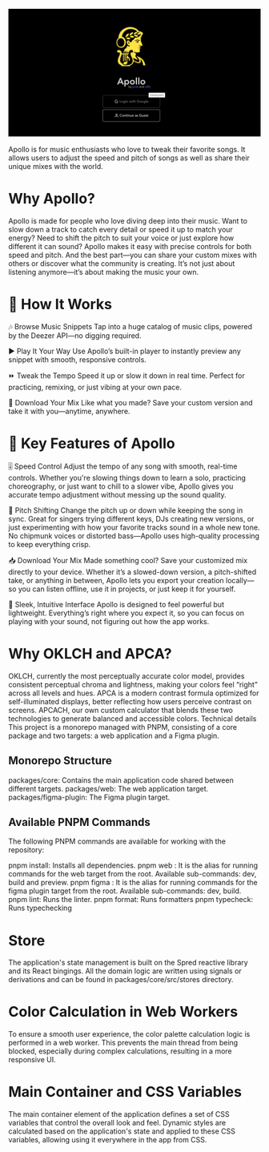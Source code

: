 ![Apollo-Landing-Page](/assets/banner.png)

Apollo is for music enthusiasts who love to tweak their favorite songs. It allows users to adjust the speed and pitch of songs as well as share their unique mixes with the world.

# Why Apollo?
Apollo is made for people who love diving deep into their music. Want to slow down a track to catch every detail or speed it up to match your energy? Need to shift the pitch to suit your voice or just explore how different it can sound? Apollo makes it easy with precise controls for both speed and pitch. And the best part—you can share your custom mixes with others or discover what the community is creating. It’s not just about listening anymore—it’s about making the music your own.


# 🚀 How It Works
🎶 Browse Music Snippets
Tap into a huge catalog of music clips, powered by the Deezer API—no digging required.

▶️ Play It Your Way
Use Apollo’s built-in player to instantly preview any snippet with smooth, responsive controls.

⏩ Tweak the Tempo
Speed it up or slow it down in real time. Perfect for practicing, remixing, or just vibing at your own pace.

💾 Download Your Mix
Like what you made? Save your custom version and take it with you—anytime, anywhere.

# 🎵 Key Features of Apollo
🎚️ Speed Control
Adjust the tempo of any song with smooth, real-time controls. Whether you're slowing things down to learn a solo, practicing choreography, or just want to chill to a slower vibe, Apollo gives you accurate tempo adjustment without messing up the sound quality.

🎵 Pitch Shifting
Change the pitch up or down while keeping the song in sync. Great for singers trying different keys, DJs creating new versions, or just experimenting with how your favorite tracks sound in a whole new tone. No chipmunk voices or distorted bass—Apollo uses high-quality processing to keep everything crisp.

📥 Download Your Mix
Made something cool? Save your customized mix directly to your device. Whether it’s a slowed-down version, a pitch-shifted take, or anything in between, Apollo lets you export your creation locally—so you can listen offline, use it in projects, or just keep it for yourself.

📱 Sleek, Intuitive Interface
Apollo is designed to feel powerful but lightweight. Everything’s right where you expect it, so you can focus on playing with your sound, not figuring out how the app works.

# Why OKLCH and APCA?
OKLCH, currently the most perceptually accurate color model, provides consistent perceptual chroma and lightness, making your colors feel “right” across all levels and hues.
APCA is a modern contrast formula optimized for self-illuminated displays, better reflecting how users perceive contrast on screens.
APCACH, our own custom calculator that blends these two technologies to generate balanced and accessible colors.
Technical details
This project is a monorepo managed with PNPM, consisting of a core package and two targets: a web application and a Figma plugin.

## Monorepo Structure
packages/core: Contains the main application code shared between different targets.
packages/web: The web application target.
packages/figma-plugin: The Figma plugin target.

## Available PNPM Commands
The following PNPM commands are available for working with the repository:

pnpm install: Installs all dependencies.
pnpm web <sub-command>: It is the alias for running commands for the web target from the root. Available sub-commands: dev, build and preview.
pnpm figma <sub-command>: It is the alias for running commands for the figma plugin target from the root. Available sub-commands: dev, build.
pnpm lint: Runs the linter.
pnpm format: Runs formatters
pnpm typecheck: Runs typechecking

# Store
The application's state management is built on the Spred reactive library and its React bingings. All the domain logic are written using signals or derivations and can be found in packages/core/src/stores directory.

# Color Calculation in Web Workers
To ensure a smooth user experience, the color palette calculation logic is performed in a web worker. This prevents the main thread from being blocked, especially during complex calculations, resulting in a more responsive UI.

# Main Container and CSS Variables
The main container element of the application defines a set of CSS variables that control the overall look and feel. Dynamic styles are calculated based on the application's state and applied to these CSS variables, allowing using it everywhere in the app from CSS.
